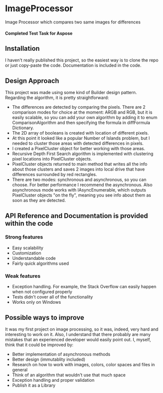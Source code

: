 # ImageProcessor

Image Processor which compares two same images for differences

#### Completed Test Task for Aspose

## Installation

I haven't really published this project, so the easiest way is to clone the repo or just copy-paste the code. Documentation is included in the code.

## Design Approach

This project was made using some kind of Builder design pattern.
Regarding the algorithm, it is pretty straightforward: 
* The differences are detected by comparing the pixels. There are 2 comparison modes for choice at the moment: ARGB and RGB, but it is easily scalable, so you can add your own algorithm by adding it to enum ComparisonAlgorithm and then specifying the formula in diffFormula Dictionary.
* The 2D array of booleans is created with location of different pixels.
* At this point it looked like a popular Number of Islands problem, but I needed to cluster those areas with detected differences in pixels.
* I created a PixelCluster object for better working with those areas.
* Recursive Depth First Search algorithm is implemented with clustering pixel locations into PixelCluster objects.
* PixelCluster objects returned to main method that writes all the info about those clusters and saves 2 images into local drive that have differences surrounded by red rectangles.
* There are two modes: synchronous and asynchronous, so you can choose. For better performance I recommend the asynchronous. Also asynchronous mode works with IAsyncEnumerable, which outputs PixelCluster objects "on the fly", meaning you see info about them as soon as they are detected.

## API Reference and Documentation is provided within the code

### Strong features

* Easy scalability
* Customization
* Understandable code
* Fairly quick algorithms used

### Weak features

* Exception handling. For example, the Stack Overflow can easily happen when not configured properly
* Tests didn't cover all of the functionality
* Works only on Windows

## Possible ways to improve

It was my first project on image processing, so it was, indeed, very hard and interesting to work on it. Also, I understand that there probably are many mistakes that an experienced developer would easily point out. I, myself, think that it could be improved by:
* Better implementation of asynchronous methods
* Better design (immutablity included)
* Research on how to work with images, colors, color spaces and files in general
* Think of an algorithm that wouldn't use that much space
* Exception handling and proper validation
* Publish it as a Library
